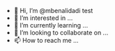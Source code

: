 - 👋 Hi, I’m @mbenalidadi test
- 👀 I’m interested in ...
- 🌱 I’m currently learning ...
- 💞️ I’m looking to collaborate on ...
- 📫 How to reach me ...

<!---
mbenalidadi/mbenalidadi is a ✨ special ✨ repository because its `README.md` (this file) appears on your GitHub profile.
You can click the Preview link to take a look at your changes.
--->
